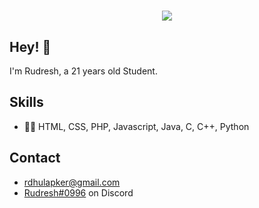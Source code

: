 <h1 align="center">
  <img src="https://www.gifcen.com/wp-content/uploads/2022/07/discord-banner-gif-5.gif" />
</h1>

## Hey! 👋
I'm Rudresh, a 21 years old Student.

## Skills
- 👨‍💻 HTML, CSS, PHP, Javascript, Java, C, C++, Python
## Contact
- rdhulapker@gmail.com
- [Rudresh#0996](./) on Discord
